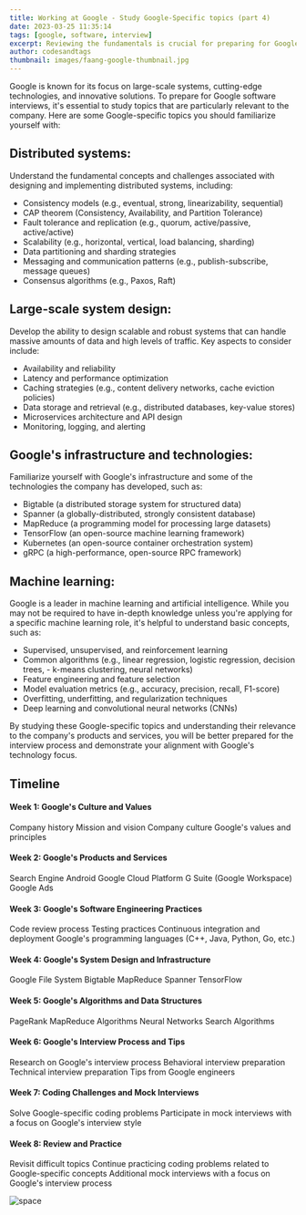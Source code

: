 ```yaml
---
title: Working at Google - Study Google-Specific topics (part 4)
date: 2023-03-25 11:35:14
tags: [google, software, interview]
excerpt: Reviewing the fundamentals is crucial for preparing for Google software interviews, as they form the foundation of your problem-solving skills.
author: codesandtags
thumbnail: images/faang-google-thumbnail.jpg
---
```


Google is known for its focus on large-scale systems, cutting-edge technologies, and innovative solutions. To prepare for Google software interviews, it's essential to study topics that are particularly relevant to the company. Here are some Google-specific topics you should familiarize yourself with:

## Distributed systems:

Understand the fundamental concepts and challenges associated with designing and implementing distributed systems, including:

- Consistency models (e.g., eventual, strong, linearizability, sequential)
- CAP theorem (Consistency, Availability, and Partition Tolerance)
- Fault tolerance and replication (e.g., quorum, active/passive, active/active)
- Scalability (e.g., horizontal, vertical, load balancing, sharding)
- Data partitioning and sharding strategies
- Messaging and communication patterns (e.g., publish-subscribe, message queues)
- Consensus algorithms (e.g., Paxos, Raft)

## Large-scale system design:

Develop the ability to design scalable and robust systems that can handle massive amounts of data and high levels of traffic. Key aspects to consider include:

- Availability and reliability
- Latency and performance optimization
- Caching strategies (e.g., content delivery networks, cache eviction policies)
- Data storage and retrieval (e.g., distributed databases, key-value stores)
- Microservices architecture and API design
- Monitoring, logging, and alerting

## Google's infrastructure and technologies:

Familiarize yourself with Google's infrastructure and some of the technologies the company has developed, such as:

- Bigtable (a distributed storage system for structured data)
- Spanner (a globally-distributed, strongly consistent database)
- MapReduce (a programming model for processing large datasets)
- TensorFlow (an open-source machine learning framework)
- Kubernetes (an open-source container orchestration system)
- gRPC (a high-performance, open-source RPC framework)

## Machine learning:

Google is a leader in machine learning and artificial intelligence. While you may not be required to have in-depth knowledge unless you're applying for a specific machine learning role, it's helpful to understand basic concepts, such as:

- Supervised, unsupervised, and reinforcement learning
- Common algorithms (e.g., linear regression, logistic regression, decision trees, - k-means clustering, neural networks)
- Feature engineering and feature selection
- Model evaluation metrics (e.g., accuracy, precision, recall, F1-score)
- Overfitting, underfitting, and regularization techniques
- Deep learning and convolutional neural networks (CNNs)

By studying these Google-specific topics and understanding their relevance to the company's products and services, you will be better prepared for the interview process and demonstrate your alignment with Google's technology focus.

## Timeline

#### Week 1: Google's Culture and Values

Company history
Mission and vision
Company culture
Google's values and principles

#### Week 2: Google's Products and Services

Search Engine
Android
Google Cloud Platform
G Suite (Google Workspace)
Google Ads

#### Week 3: Google's Software Engineering Practices

Code review process
Testing practices
Continuous integration and deployment
Google's programming languages (C++, Java, Python, Go, etc.)

#### Week 4: Google's System Design and Infrastructure

Google File System
Bigtable
MapReduce
Spanner
TensorFlow

#### Week 5: Google's Algorithms and Data Structures

PageRank
MapReduce Algorithms
Neural Networks
Search Algorithms

#### Week 6: Google's Interview Process and Tips

Research on Google's interview process
Behavioral interview preparation
Technical interview preparation
Tips from Google engineers

#### Week 7: Coding Challenges and Mock Interviews

Solve Google-specific coding problems
Participate in mock interviews with a focus on Google's interview style

#### Week 8: Review and Practice

Revisit difficult topics
Continue practicing coding problems related to Google-specific concepts
Additional mock interviews with a focus on Google's interview process

![space](images/working-at-google-study-google-specifc-topics-hero.jpg)
